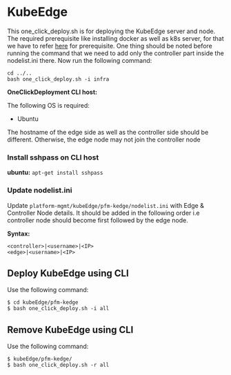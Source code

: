 # KubeEdge
 This one_click_deploy.sh is for deploying the KubeEdge server and node. The required prerequisite like installing docker as well as k8s server, for that we have to refer [here](../../README.md) for prerequisite. One thing should be noted before running the command that we need to add only the controller part inside the nodelist.ini there. Now run the following command:
```
cd ../..
bash one_click_deploy.sh -i infra
```

**OneClickDeployment CLI host:**

The following OS is required:
 - Ubuntu

The hostname of the edge side as well as the controller side should be different. Otherwise, the edge node may not join the controller node

### Install sshpass on CLI host
**ubuntu:**
`apt-get install sshpass`

### Update nodelist.ini
Update `platform-mgmt/kubeEdge/pfm-kedge/nodelist.ini` with Edge & Controller Node details. It should be added in the following order i.e controller node should become first followed by the edge node.

**Syntax:**
```
<controller>|<username>|<IP>
<edge>|<username>|<IP>
```


## Deploy KubeEdge using CLI
Use the following command:
```
$ cd kubeEdge/pfm-kedge
$ bash one_click_deploy.sh -i all
```

## Remove KubeEdge using CLI
Use the following command:
```
$ kubeEdge/pfm-kedge/
$ bash one_click_deploy.sh -r all
```

